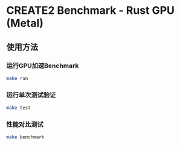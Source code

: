 # CREATE2 Benchmark - Rust GPU (Metal)

## 使用方法

### 运行GPU加速Benchmark

```bash
make run
```

### 运行单次测试验证

```bash
make test
```

### 性能对比测试

```bash
make benchmark
```